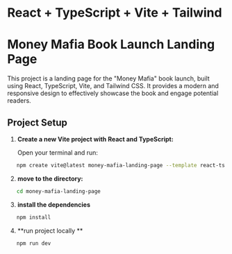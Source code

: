 # React + TypeScript + Vite + Tailwind

# Money Mafia Book Launch Landing Page

This project is a landing page for the "Money Mafia" book launch, built using React, TypeScript, Vite, and Tailwind CSS. It provides a modern and responsive design to effectively showcase the book and engage potential readers.

## Project Setup

1. **Create a new Vite project with React and TypeScript:**

   Open your terminal and run:

```bash
   npm create vite@latest money-mafia-landing-page --template react-ts
```

2. **move to the directory:**
```bash
   cd money-mafia-landing-page
```

3. **install the dependencies**
```bash
   npm install
```
4. **run project locally **
```bash
   npm run dev
```
